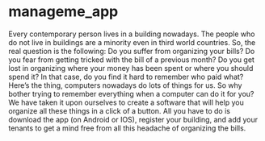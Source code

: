 # manageme_app

Every contemporary person lives in a building nowadays. The people who do not live in buildings are a minority even in third world countries. So, the real question is the following: Do you suffer from organizing your bills? Do you fear from getting tricked with the bill of a previous month? Do you get lost in organizing where your money has been spent or where you should spend it? In that case, do you find it hard to remember who paid what? Here’s the thing, computers nowadays do lots of things for us. So why bother trying to remember everything when a computer can do it for you? We have taken it upon ourselves to create a software that will help you organize all these things in a click of a button. All you have to do is download the app (on Android or IOS), register your building, and add your tenants to get a mind free from all this headache of organizing the bills. 

